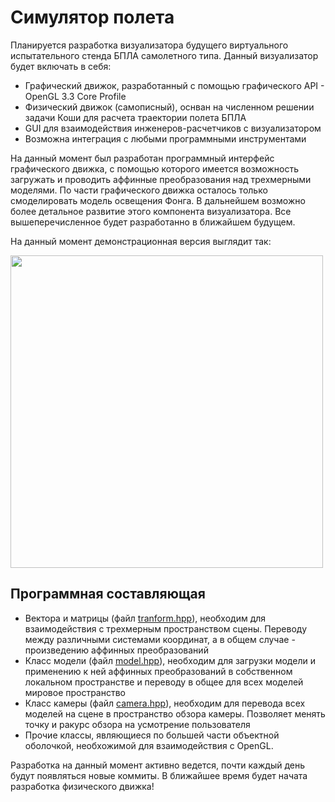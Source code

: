<h1>Симулятор полета</h1>
<p>Планируется разработка визуализатора будущего виртуального испытательного стенда БПЛА самолетного типа. Данный визуализатор будет включать в себя:</p>
<ul>
  <li>Графический движок, разработанный с помощью графического API - OpenGL 3.3 Core Profile</li>
  <li>Физический движок (самописный), оснван на численном решении задачи Коши для расчета траектории полета БПЛА</li>
  <li>GUI для взаимодействия инженеров-расчетчиков с визуализатором</li>
  <li>Возможна интеграция с любыми программными инструментами</li>
</ul>
<p>На данный момент был разработан программный интерфейс графического движка, с помощью которого имеется возможность загружать и проводить аффинные преобразования над трехмерными моделями. По части графического движка осталось только смоделировать модель освещения Фонга. В дальнейшем возможно более детальное развитие этого компонента визуализатора. Все вышеперечисленное будет разработанно в ближайшем будущем.</p>
<p>На данный момент демонстрационная версия выглядит так:</p>
<img src="resources/demo.gif" width=500px>
<h2>Программная составляющая</h2>
<ul>
  <li>Вектора и матрицы (файл <a href="sources/transform.hpp">tranform.hpp</a>), необходим для взаимодействия с трехмерным пространством сцены. Переводу между         различными системами координат, а в общем случае - произведению аффинных преобразований</li>
  <li>Класс модели (файл <a href="sources/model.hpp">model.hpp</a>), необходим для загрузки модели и применению к ней аффинных преобразований в собственном             локальном пространстве и переводу в общее для всех моделей мировое пространство</li>
  <li>Класс камеры (файл <a href="sources/camera.hpp">camera.hpp</a>), необходим для перевода всех моделей на сцене в пространство обзора камеры. Позволяет             менять точку и ракурс обзора на усмотрение пользователя</li>
  <li>Прочие классы, являющиеся по большей части объектной оболочкой, необхожимой для взаимодействия с OpenGL.</li>
</ul>
<p>Разработка на данный момент активно ведется, почти каждый день будут появляться новые коммиты. В ближайшее время будет начата разработка физического движка!</p>
